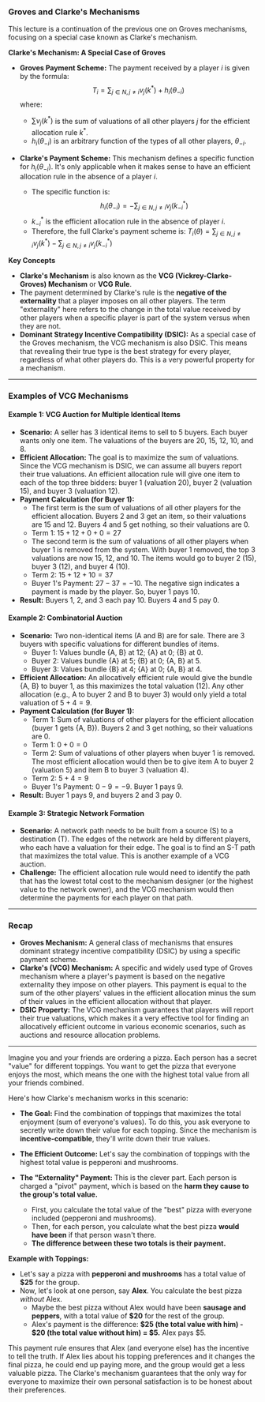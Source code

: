 ### Groves and Clarke's Mechanisms

This lecture is a continuation of the previous one on Groves mechanisms, focusing on a special case known as Clarke's mechanism.

**Clarke's Mechanism: A Special Case of Groves**

- **Groves Payment Scheme:** The payment received by a player *i* is given by the formula:
    $$T_i = \sum_{j \in N, j \neq i} v_j(k^*) + h_i(\theta_{-i})$$
    where:
    - $\sum v_j(k^*)$ is the sum of valuations of all other players *j* for the efficient allocation rule $k^*$.
    - $h_i(\theta_{-i})$ is an arbitrary function of the types of all other players, $\theta_{-i}$.

- **Clarke's Payment Scheme:** This mechanism defines a specific function for $h_i(\theta_{-i})$. It's only applicable when it makes sense to have an efficient allocation rule in the absence of a player *i*.
    - The specific function is:
    $$h_i(\theta_{-i}) = - \sum_{j \in N, j \neq i} v_j(k^*_{-i})$$
    - $k^*_{-i}$ is the efficient allocation rule in the absence of player *i*.
    - Therefore, the full Clarke's payment scheme is:
    $T_i(\theta) = \sum_{j \in N, j \neq i} v_j(k^*) - \sum_{j \in N, j \neq i} v_j(k^*_{-i})$

**Key Concepts**
- **Clarke's Mechanism** is also known as the **VCG (Vickrey-Clarke-Groves) Mechanism** or **VCG Rule**.
- The payment determined by Clarke's rule is the **negative of the externality** that a player imposes on all other players. The term "externality" here refers to the change in the total value received by other players when a specific player is part of the system versus when they are not.
- **Dominant Strategy Incentive Compatibility (DSIC):** As a special case of the Groves mechanism, the VCG mechanism is also DSIC. This means that revealing their true type is the best strategy for every player, regardless of what other players do. This is a very powerful property for a mechanism.

- - -

### Examples of VCG Mechanisms

#### Example 1: VCG Auction for Multiple Identical Items

- **Scenario:** A seller has 3 identical items to sell to 5 buyers. Each buyer wants only one item. The valuations of the buyers are 20, 15, 12, 10, and 8.
- **Efficient Allocation:** The goal is to maximize the sum of valuations. Since the VCG mechanism is DSIC, we can assume all buyers report their true valuations. An efficient allocation rule will give one item to each of the top three bidders: buyer 1 (valuation 20), buyer 2 (valuation 15), and buyer 3 (valuation 12).
- **Payment Calculation (for Buyer 1):**
    - The first term is the sum of valuations of all other players for the efficient allocation. Buyers 2 and 3 get an item, so their valuations are 15 and 12. Buyers 4 and 5 get nothing, so their valuations are 0.
    - Term 1: $15 + 12 + 0 + 0 = 27$
    - The second term is the sum of valuations of all other players when buyer 1 is removed from the system. With buyer 1 removed, the top 3 valuations are now 15, 12, and 10. The items would go to buyer 2 (15), buyer 3 (12), and buyer 4 (10).
    - Term 2: $15 + 12 + 10 = 37$
    - Buyer 1's Payment: $27 - 37 = -10$. The negative sign indicates a payment is made by the player. So, buyer 1 pays 10.
- **Result:** Buyers 1, 2, and 3 each pay 10. Buyers 4 and 5 pay 0.

#### Example 2: Combinatorial Auction

- **Scenario:** Two non-identical items (A and B) are for sale. There are 3 buyers with specific valuations for different bundles of items.
    - Buyer 1: Values bundle {A, B} at 12; {A} at 0; {B} at 0.
    - Buyer 2: Values bundle {A} at 5; {B} at 0; {A, B} at 5.
    - Buyer 3: Values bundle {B} at 4; {A} at 0; {A, B} at 4.
- **Efficient Allocation:** An allocatively efficient rule would give the bundle {A, B} to buyer 1, as this maximizes the total valuation (12). Any other allocation (e.g., A to buyer 2 and B to buyer 3) would only yield a total valuation of $5 + 4 = 9$.
- **Payment Calculation (for Buyer 1):**
    - Term 1: Sum of valuations of other players for the efficient allocation (buyer 1 gets {A, B}). Buyers 2 and 3 get nothing, so their valuations are 0.
    - Term 1: $0 + 0 = 0$
    - Term 2: Sum of valuations of other players when buyer 1 is removed. The most efficient allocation would then be to give item A to buyer 2 (valuation 5) and item B to buyer 3 (valuation 4).
    - Term 2: $5 + 4 = 9$
    - Buyer 1's Payment: $0 - 9 = -9$. Buyer 1 pays 9.
- **Result:** Buyer 1 pays 9, and buyers 2 and 3 pay 0.

#### Example 3: Strategic Network Formation

- **Scenario:** A network path needs to be built from a source (S) to a destination (T). The edges of the network are held by different players, who each have a valuation for their edge. The goal is to find an S-T path that maximizes the total value. This is another example of a VCG auction.
- **Challenge:** The efficient allocation rule would need to identify the path that has the lowest total cost to the mechanism designer (or the highest value to the network owner), and the VCG mechanism would then determine the payments for each player on that path.

- - -

### Recap

- **Groves Mechanism:** A general class of mechanisms that ensures dominant strategy incentive compatibility (DSIC) by using a specific payment scheme.
- **Clarke's (VCG) Mechanism:** A specific and widely used type of Groves mechanism where a player's payment is based on the negative externality they impose on other players. This payment is equal to the sum of the other players' values in the efficient allocation minus the sum of their values in the efficient allocation without that player.
- **DSIC Property:** The VCG mechanism guarantees that players will report their true valuations, which makes it a very effective tool for finding an allocatively efficient outcome in various economic scenarios, such as auctions and resource allocation problems.

---

Imagine you and your friends are ordering a pizza. Each person has a secret "value" for different toppings. You want to get the pizza that everyone enjoys the most, which means the one with the highest total value from all your friends combined.

Here's how Clarke's mechanism works in this scenario:

* **The Goal:** Find the combination of toppings that maximizes the total enjoyment (sum of everyone's values). To do this, you ask everyone to secretly write down their value for each topping. Since the mechanism is **incentive-compatible**, they'll write down their true values.

* **The Efficient Outcome:** Let's say the combination of toppings with the highest total value is pepperoni and mushrooms. 

* **The "Externality" Payment:** This is the clever part. Each person is charged a "pivot" payment, which is based on the **harm they cause to the group's total value.**
    * First, you calculate the total value of the "best" pizza with everyone included (pepperoni and mushrooms).
    * Then, for each person, you calculate what the best pizza **would have been** if that person wasn't there.
    * **The difference between these two totals is their payment.**

**Example with Toppings:**

* Let's say a pizza with **pepperoni and mushrooms** has a total value of **$25** for the group.
* Now, let's look at one person, say **Alex**. You calculate the best pizza *without* Alex.
    * Maybe the best pizza without Alex would have been **sausage and peppers**, with a total value of **$20** for the rest of the group.
    * Alex's payment is the difference: **$25 (the total value with him) - $20 (the total value without him) = $5.** Alex pays $5.

This payment rule ensures that Alex (and everyone else) has the incentive to tell the truth. If Alex lies about his topping preferences and it changes the final pizza, he could end up paying more, and the group would get a less valuable pizza. The Clarke's mechanism guarantees that the only way for everyone to maximize their own personal satisfaction is to be honest about their preferences.
